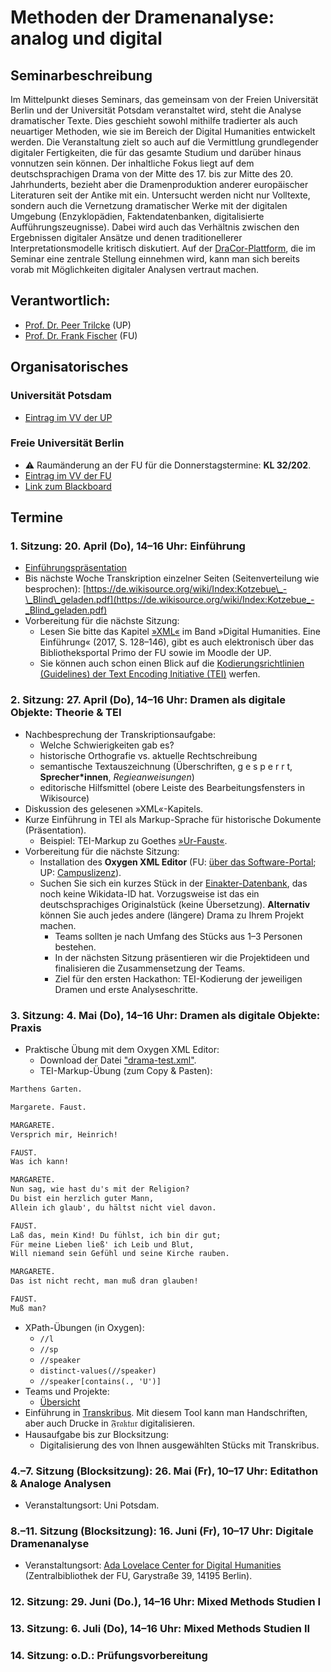 # Methoden der Dramenanalyse: analog und digital

## Seminarbeschreibung
Im Mittelpunkt dieses Seminars, das gemeinsam von der Freien Universität Berlin und der Universität Potsdam veranstaltet wird, steht die Analyse dramatischer Texte. Dies geschieht sowohl mithilfe tradierter als auch neuartiger Methoden, wie sie im Bereich der Digital Humanities entwickelt werden. Die Veranstaltung zielt so auch auf die Vermittlung grundlegender digitaler Fertigkeiten, die für das gesamte Studium und darüber hinaus vonnutzen sein können. Der inhaltliche Fokus liegt auf dem deutschsprachigen Drama von der Mitte des 17. bis zur Mitte des 20. Jahrhunderts, bezieht aber die Dramenproduktion anderer europäischer Literaturen seit der Antike mit ein. Untersucht werden nicht nur Volltexte, sondern auch die Vernetzung dramatischer Werke mit der digitalen Umgebung (Enzyklopädien, Faktendatenbanken, digitalisierte Aufführungszeugnisse). Dabei wird auch das Verhältnis zwischen den Ergebnissen digitaler Ansätze und denen traditionellerer Interpretationsmodelle kritisch diskutiert. Auf der [DraCor-Plattform](https://dracor.org/), die im Seminar eine zentrale Stellung einnehmen wird, kann man sich bereits vorab mit Möglichkeiten digitaler Analysen vertraut machen.

## Verantwortlich:
- [Prof. Dr. Peer Trilcke](https://www.uni-potsdam.de/de/lit-19-jhd/welcome) (UP)
- [Prof. Dr. Frank Fischer](https://lehkost.github.io/) (FU)

## Organisatorisches
### Universität Potsdam
- [Eintrag im VV der UP](https://puls.uni-potsdam.de/qisserver/rds?state=verpublish&status=init&vmfile=no&publishid=100743&moduleCall=webInfo&publishConfFile=webInfo&publishSubDir=veranstaltung)

### Freie Universität Berlin
- :warning: Raumänderung an der FU für die Donnerstagstermine: **KL 32/202**.
- [Eintrag im VV der FU](https://www.fu-berlin.de/vv/de/lv/793092)
- [Link zum Blackboard](https://fu-berlin.blackboard.com/webapps/blackboard/execute/courseMain?course_id=_180984_1)

## Termine
### 1. Sitzung: 20. April (Do), 14–16 Uhr: Einführung
- [Einführungspräsentation](https://lehkost.github.io/slides/2023-04-20-dramenanalyse-intro/index.html)
- Bis nächste Woche Transkription einzelner Seiten (Seitenverteilung wie besprochen): [https://de.wikisource.org/wiki/Index:Kotzebue\_-\_Blind\_geladen.pdf](https://de.wikisource.org/wiki/Index:Kotzebue_-_Blind_geladen.pdf)
- Vorbereitung für die nächste Sitzung:
  - Lesen Sie bitte das Kapitel [»XML«](https://doi.org/10.1007/978-3-476-05446-3_9) im Band »Digital Humanities. Eine Einführung« (2017, S. 128–146), gibt es auch elektronisch über das Bibliotheksportal Primo der FU sowie im Moodle der UP.
  - Sie können auch schon einen Blick auf die [Kodierungsrichtlinien (Guidelines) der Text Encoding Initiative (TEI)](https://tei-c.org/release/doc/tei-p5-doc/de/html/index.html) werfen.

### 2. Sitzung: 27. April (Do), 14–16 Uhr: Dramen als digitale Objekte: Theorie & TEI
- Nachbesprechung der Transkriptionsaufgabe:
  - Welche Schwierigkeiten gab es?
  - historische Orthografie vs. aktuelle Rechtschreibung
  - semantische Textauszeichnung (Überschriften, g e s p e r r t, **Sprecher\*innen**, *Regieanweisungen*)
  - editorische Hilfsmittel (obere Leiste des Bearbeitungsfensters in Wikisource)
- Diskussion des gelesenen »XML«-Kapitels.
- Kurze Einführung in TEI als Markup-Sprache für historische Dokumente (Präsentation).
  - Beispiel: TEI-Markup zu Goethes [»Ur-Faust«](https://dracor.org/api/corpora/ger/play/goethe-faust-in-urspruenglicher-gestalt/tei).
- Vorbereitung für die nächste Sitzung:
  - Installation des **Oxygen XML Editor** (FU: [über das Software-Portal](https://portal.zedat.fu-berlin.de/software/); UP: [Campuslizenz](https://www.uni-potsdam.de/de/zim/angebote-loesungen/software-campuslizenzen/oxygen-xml-editor)).
  - Suchen Sie sich ein kurzes Stück in der [Einakter-Datenbank](https://einakter.dracor.org/), das noch keine Wikidata-ID hat. Vorzugsweise ist das ein deutschsprachiges Originalstück (keine Übersetzung). **Alternativ** können Sie auch jedes andere (längere) Drama zu Ihrem Projekt machen.
    - Teams sollten je nach Umfang des Stücks aus 1–3 Personen bestehen.
    - In der nächsten Sitzung präsentieren wir die Projektideen und finalisieren die Zusammensetzung der Teams.
    - Ziel für den ersten Hackathon: TEI-Kodierung der jeweiligen Dramen und erste Analyseschritte.

### 3. Sitzung: 4. Mai (Do), 14–16 Uhr: Dramen als digitale Objekte: Praxis
- Praktische Übung mit dem Oxygen XML Editor:
  - Download der Datei ["drama-test.xml"](https://raw.githubusercontent.com/dramenanalyse/dramenanalyse.github.io/main/drama-test.xml).
  - TEI-Markup-Übung (zum Copy & Pasten):

```txt
Marthens Garten.

Margarete. Faust.

MARGARETE.
Versprich mir, Heinrich!

FAUST.
Was ich kann!

MARGARETE.
Nun sag, wie hast du's mit der Religion?
Du bist ein herzlich guter Mann,
Allein ich glaub', du hältst nicht viel davon.

FAUST.
Laß das, mein Kind! Du fühlst, ich bin dir gut;
Für meine Lieben ließ' ich Leib und Blut,
Will niemand sein Gefühl und seine Kirche rauben.

MARGARETE.
Das ist nicht recht, man muß dran glauben!

FAUST.
Muß man?
```

- XPath-Übungen (in Oxygen):
  - ```//l```
  - ```//sp```
  - ```//speaker```
  - ```distinct-values(//speaker)```
  - ```//speaker[contains(., 'U')]```
- Teams und Projekte:
  - [Übersicht](https://etherpad.wikimedia.org/p/3xNEx6N2NS8YRZunRO0R)
- Einführung in [Transkribus](https://transkribus.eu/). Mit diesem Tool kann man Handschriften, aber auch Drucke in 𝔉𝔯𝔞𝔨𝔱𝔲𝔯 digitalisieren.
- Hausaufgabe bis zur Blocksitzung:
  - Digitalisierung des von Ihnen ausgewählten Stücks mit Transkribus.

### 4.–7. Sitzung (Blocksitzung): 26. Mai (Fr), 10–17 Uhr: Editathon & Analoge Analysen
- Veranstaltungsort: Uni Potsdam.

### 8.–11. Sitzung (Blocksitzung): 16. Juni (Fr), 10–17 Uhr: Digitale Dramenanalyse
- Veranstaltungsort: [Ada Lovelace Center for Digital Humanities](https://www.ada.fu-berlin.de/) (Zentralbibliothek der FU, Garystraße 39, 14195 Berlin).

### 12. Sitzung: 29. Juni (Do.), 14–16 Uhr: Mixed Methods Studien I

### 13. Sitzung: 6. Juli (Do), 14–16 Uhr: Mixed Methods Studien II

### 14. Sitzung: o.D.: Prüfungsvorbereitung
